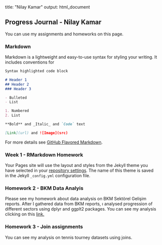 title: "Nilay Kamar"
output: html_document

## Progress Journal - Nilay Kamar

You can use my assignments and homeworks on this page. 

### Markdown

Markdown is a lightweight and easy-to-use syntax for styling your writing. It includes conventions for

```markdown
Syntax highlighted code block

# Header 1
## Header 2
### Header 3

- Bulleted
- List

1. Numbered
2. List

**Bold** and _Italic_ and `Code` text

[Link](url) and ![Image](src)
```

For more details see [GitHub Flavored Markdown](https://guides.github.com/features/mastering-markdown/).

### Week 1 - RMarkdown Homework

Your Pages site will use the layout and styles from the Jekyll theme you have selected in your [repository settings](https://github.com/pjournal/mef03-kamarn/settings). The name of this theme is saved in the Jekyll `_config.yml` configuration file.

### Homework 2 - BKM Data Analyis

Please see my homework about data analysis on BKM Sektörel Gelişim reports. After I gathered data from BKM reports, ı analysed progression of different sectors using dplyr and ggplt2 packages. You can see my analysis clicking on this [link.](https://pjournal.github.io/mef03-kamarn/BKM_report-_data.html)

### Homework 3 - Join assignments

You can see my analysis on tennis tourney datasets using joins. 
